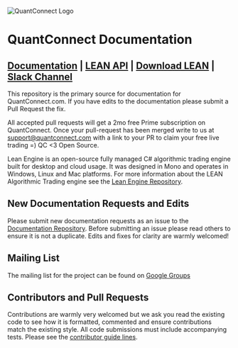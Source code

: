 ![QuantConnect Logo](https://cdn.quantconnect.com/web/i/logo-small.png)
# QuantConnect Documentation

[Documentation][1] | [LEAN API][2] | [Download LEAN][3] | [Slack Channel][8]
----------

This repository is the primary source for documentation for QuantConnect.com. If you have edits to the documentation please submit a Pull Request the fix. 

All accepted pull requests will get a 2mo free Prime subscription on QuantConnect. Once your pull-request has been merged write to us at support@quantconnect.com with a link to your PR to claim your free live trading =) QC <3 Open Source.

Lean Engine is an open-source fully managed C# algorithmic trading engine built for desktop and cloud usage. It was designed in Mono and operates in Windows, Linux and Mac platforms. For more information about the LEAN Algorithmic Trading engine see the [Lean Engine Repository][4].


## New Documentation Requests and Edits ##

Please submit new documentation requests as an issue to the [Documentation Repository][5]. Before submitting an issue please read others to ensure it is not a duplicate. Edits and fixes for clarity are warmly welcomed! 

## Mailing List ##

The mailing list for the project can be found on [Google Groups][6]

## Contributors and Pull Requests ##

Contributions are warmly very welcomed but we ask you read the existing code to see how it is formatted, commented and ensure contributions match the existing style. All code submissions must include accompanying tests. Please see the [contributor guide lines][7].

[1]: https://www.quantconnect.com/docs "Documentation"
[2]: https://www.quantconnect.com/lean/docs "Lean Documentation"
[3]: https://github.com/QuantConnect/Lean/archive/master.zip
[4]: https://github.com/QuantConnect/Lean/archive/master.zip
[5]: https://github.com/QuantConnect/Documentation/issues
[6]: https://groups.google.com/forum/#!forum/lean-engine
[7]: https://github.com/QuantConnect/Lean/blob/master/CONTRIBUTING.md
[8]: https://www.quantconnect.com/slack
